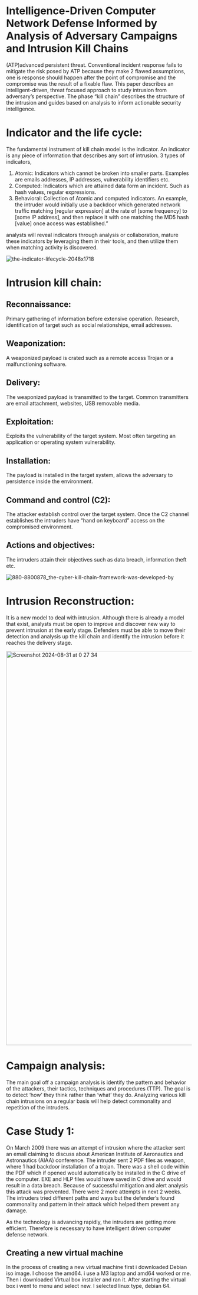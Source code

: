 # Intelligence-Driven Computer Network Defense Informed by Analysis of Adversary Campaigns and Intrusion Kill Chains


(ATP)advanced persistent threat. Conventional incident response fails to mitigate the risk posed by ATP because they make 2 flawed assumptions, one is response should happen after the point of compromise and the compromise was the result of a fixable flaw. This paper describes an intelligent-driven, threat focused approach to study intrusion from adversary’s perspective. The phase “kill chain” describes the structure of the intrusion and guides based on analysis to inform actionable security intelligence. 

# Indicator and the life cycle:

The fundamental instrument of kill chain model is the indicator. An indicator is any piece of information that describes any sort of intrusion. 3 types of indicators, 

1.	Atomic: Indicators which cannot be broken into smaller parts. Examples are emails addresses, IP addresses, vulnerability identifiers etc. 
2.	Computed: Indicators which are attained data form an incident. Such as hash values, regular expressions. 
3.	Behavioral: Collection of Atomic and computed indicators. An example, the intruder would initially use a backdoor which generated network traffic matching [regular expression] at the rate of [some frequency] to [some IP address], and then replace it with one matching the MD5 hash [value] once access was established.”


analysts will reveal indicators through analysis or collaboration, mature these indicators by leveraging them in their tools, and then utilize them when matching activity is discovered.


![the-indicator-lifecycle-2048x1718](https://github.com/user-attachments/assets/d6ebd5aa-025a-4cfe-b35a-13d4d0a8dda9)



# Intrusion kill chain: 


## Reconnaissance:

Primary gathering of information before extensive operation. Research, identification of target such as social relationships, email addresses.

## Weaponization: 

A weaponized payload is crated such as a remote access Trojan or a malfunctioning software. 

## Delivery: 

The weaponized payload is transmitted to the target. Common transmitters are email attachment, websites, USB removable media. 

## Exploitation:

Exploits the vulnerability of the target system. Most often targeting an application or operating system vulnerability. 

## Installation: 

The payload is installed in the target system, allows the adversary to persistence inside the environment. 

## Command and control (C2): 

The attacker establish control over the target system. Once the C2 channel establishes the intruders have “hand on keyboard” access on the compromised environment. 

## Actions and objectives: 

The intruders attain their objectives such as data breach, information theft etc. 

![880-8800878_the-cyber-kill-chain-framework-was-developed-by](https://github.com/user-attachments/assets/e2a8b9a4-de33-4c4a-8d27-30e62954a088)


# Intrusion Reconstruction:

It is a new model to deal with intrusion. Although there is already a model that exist, analysts must be open to improve and discover new way to prevent intrusion at the early stage. Defenders must be able to move their detection and analysis up the kill chain and identify the intrusion before it reaches the delivery stage. 

<img width="1067" alt="Screenshot 2024-08-31 at 0 27 34" src="https://github.com/user-attachments/assets/caf6db86-877f-41c3-9be9-775f4934eed5">


# Campaign analysis:

The main goal off a campaign analysis is identify the pattern and behavior of the attackers, their tactics, techniques and procedures (TTP). The goal is to detect ‘how’ they think rather than ‘what’ they do. Analyzing various kill chain intrusions on a regular basis will help detect commonality and repetition of the intruders.

# Case Study 1:

On March 2009 there was an attempt of intrusion where the attacker sent an email claiming to discuss about American Institute of Aeronautics and Astronautics (AIAA) conference. The intruder sent 2 PDF files as weapon, where 1 had backdoor installation of a trojan. There was a shell code within the PDF which if opened would automatically be installed in the C drive of the computer. EXE and HLP files would have saved in C drive and would result in a data breach. Because of successful mitigation and alert analysis this attack was prevented. There were 2 more attempts in next 2 weeks. The intruders tried different paths and ways but the defender’s found commonality and pattern in their attack which helped them prevent any damage. 

As the technology is advancing rapidly, the intruders are getting more efficient. Therefore is necessary to have intelligent driven computer defense network. 


## Creating a new virtual machine 

In the process of creating a new virtual machine first i downloaded Debian iso image. I choose the amd64. i use a M3 laptop and amd64 worked or me. Then i downloaded Virtual box installer and ran it. After starting the virtual box i went to menu and select new. I selected linux type, debian 64.  




